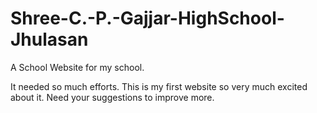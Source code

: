 # Shree-C.-P.-Gajjar-HighSchool-Jhulasan
A School Website for my school.

It needed so much efforts. This is my first website so very much excited about it. Need your suggestions to improve more.